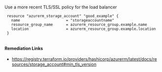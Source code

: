 
Use a more recent TLS/SSL policy for the load balancer

```hcl
 resource "azurerm_storage_account" "good_example" {
   name                     = "storageaccountname"
   resource_group_name      = azurerm_resource_group.example.name
   location                 = azurerm_resource_group.example.location
 }
 
```

#### Remediation Links
 - https://registry.terraform.io/providers/hashicorp/azurerm/latest/docs/resources/storage_account#min_tls_version

